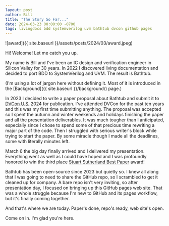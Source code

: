```yaml
---
layout: post
author: Bill
title: "The Story So Far..."
date: 2024-03-23 00:00:00 -0700
tags: livingdocs bdd systemverilog uvm bathtub dvcon github pages
---
```

![award]({{ site.baseurl }}/assets/posts/2024/03/award.jpeg)

Hi! Welcome! Let me catch you up.

My name is Bill and I've been an IC design and verification engineer in Silicon Valley for 30 years.
In 2022 I discovered living documentation and decided to port BDD to SystemVerilog and UVM.
The result is Bathtub.

(I'm using a lot of jargon here without defining it. Most of it is introduced in the [Background]({{ site.baseurl }}/background/) page.)

In 2023 I decided to write a paper proposal about Bathtub and submit it to [DVCon U.S.](https://dvcon.org) 2024 for publication.
I've attended DVCon for the past ten years and this was my first time submitting anything.
The proposal was accepted so I spent the autumn and winter weekends and holidays finishing the paper and all the presentation deliverables.
It was much tougher than I anticipated, especially since I chose to spend some of that precious time rewriting a major part of the code.
Then I struggled with serious writer's block while trying to start the paper.
By some miracle though I made all the deadlines, some with literally minutes left.

March 6 the big day finally arrived and I delivered my presentation.
Everything went as well as I could have hoped and I was profoundly honored to win the third place [Stuart Sutherland Best Paper](https://2024.dvcon.org/press-release-march-20-2024) award!

Bathtub has been open-source since 2023 but quietly so. I knew all along that I was going to need to share the GitHub repo, so I scrambled to get it cleaned up for company.
A bare repo isn't very inviting, so after presentation day, I focused on bringing up this GitHub pages web site.
That was a whole struggle because I'm new to GitHub and its pages workflow, but it's finally coming together.

And that's where we are today. Paper's done, repo's ready, web site's open.

Come on in. I'm glad you're here.

